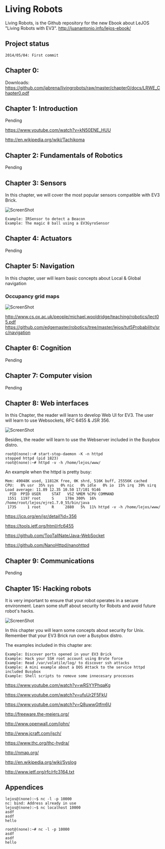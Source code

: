 Living Robots
=============
 
Living Robots, is the Github repository for the new Ebook about LeJOS "Living Robots with EV3".
http://juanantonio.info/lejos-ebook/

## Project status ##

    2014/05/04: First commit

## Chapter 0:

Downloads: https://github.com/jabrena/livingrobots/raw/master/chapter0/docs/LRWE_Chapter0.pdf

## Chapter 1: Introduction

Pending

https://www.youtube.com/watch?v=kN50ENE_HUU

http://en.wikipedia.org/wiki/Tachikoma

## Chapter 2: Fundamentals of Robotics

Pending

## Chapter 3: Sensors

In this chapter, we will cover the most popular sensors compatible with EV3 Brick.

![ScreenShot](https://raw.githubusercontent.com/jabrena/livingrobots/master/chapter3/ev3/GyroSensor/models/Magic8Ball.png)

    Example: IRSensor to detect a Beacon
    Example: The magic 8 ball using a EV3GyroSensor

## Chapter 4: Actuators

Pending

## Chapter 5: Navigation

In this chapter, user will learn basic concepts about Local & Global navigation

### Occupancy grid maps

![ScreenShot](https://raw.githubusercontent.com/jabrena/livingrobots/master/chapter8/docs/mapping.png)

http://www.cs.ox.ac.uk/people/michael.wooldridge/teaching/robotics/lect05.pdf
https://github.com/edgemaster/robotics/tree/master/lejos/tut5Probability/src/navigation

## Chapter 6: Cognition

Pending

## Chapter 7: Computer vision

Pending

## Chapter 8: Web interfaces

In this Chapter, the reader will learn to develop Web UI for EV3. The user will learn to use Websockets, RFC 6455 & JSR 356.

![ScreenShot](https://raw.githubusercontent.com/jabrena/livingrobots/master/chapter8/docs/remoteControl.jpg)

Besides, the reader will learn to use the Webserver included in the Busybox distro.

    root@(none):~# start-stop-daemon -K -n httpd
    stopped httpd (pid 1823)
    root@(none):~# httpd -v -h /home/lejos/www/

An example when the httpd is pretty busy:

    Mem: 49048K used, 11812K free, 0K shrd, 516K buff, 25556K cached
    CPU:   8% usr  35% sys   0% nic   0% idle   0% io  15% irq  39% sirq
    Load average: 11.89 12.35 10.50 17/101 9146
      PID  PPID USER     STAT   VSZ %MEM %CPU COMMAND
     1551  1197 root     S     178m 300%  16% /home/root/lejos/ejre1.7.0_55/bin/java
     1735     1 root     R     2880   5%  11% httpd -v -h /home/lejos/www/ 

https://jcp.org/en/jsr/detail?id=356

https://tools.ietf.org/html/rfc6455

https://github.com/TooTallNate/Java-WebSocket

https://github.com/NanoHttpd/nanohttpd

## Chapter 9: Communications

Pending

## Chapter 15: Hacking robots

It is very important to ensure that your robot operates in a secure environment. Learn some stuff about security for Robots and avoid future robot's hacks.

![ScreenShot](https://raw.githubusercontent.com/jabrena/livingrobots/master/chapter15/docs/Tachikoma.png)

In this chapter you will learn some concepts about security for Unix. Remember that your EV3 Brick run over a Busybox distro.

The examples included in this chapter are:

    Example: Discover ports opened in your EV3 Brick
    Example: Hack your SSH root account using Brute force
    Example: Read /var/volatile/log/ to discover ssh attacks
    Example: A mini example about a DOS Attack to the service httpd included Busybox
    Example: Shell scripts to remove some innecesary processes

https://www.youtube.com/watch?v=wRSYYPhqaKg

https://www.youtube.com/watch?v=ufuUr2F5FkU

https://www.youtube.com/watch?v=Q8uwwGtfm6U

http://freeware.the-meiers.org/

http://www.openwall.com/john/

http://www.jcraft.com/jsch/

https://www.thc.org/thc-hydra/

http://nmap.org/

http://en.wikipedia.org/wiki/Syslog

http://www.ietf.org/rfc/rfc3164.txt


## Appendices

    lejos@(none):~$ nc -l -p 10000
    nc: bind: Address already in use
    lejos@(none):~$ nc localhost 10000
    asdf
    asdf
    hello

    root@(none):~# nc -l -p 10000
    asdf
    asdf
    hello
